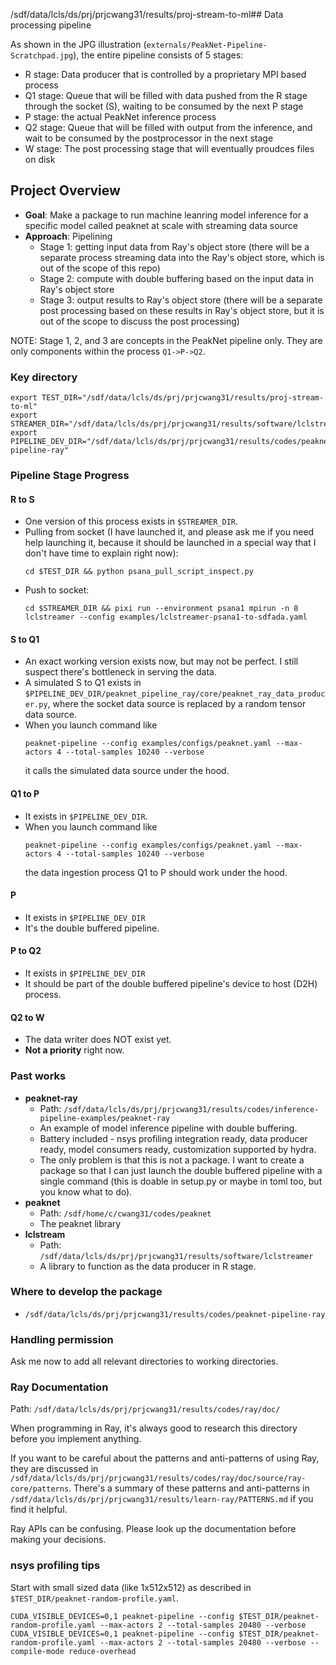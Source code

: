 /sdf/data/lcls/ds/prj/prjcwang31/results/proj-stream-to-ml## Data processing pipeline

As shown in the JPG illustration (`externals/PeakNet-Pipeline-Scratchpad.jpg`),
the entire pipeline consists of 5 stages:
- R stage: Data producer that is controlled by a proprietary MPI based process
- Q1 stage: Queue that will be filled with data pushed from the R stage through
  the socket (S), waiting to be consumed by the next P stage
- P stage: the actual PeakNet inference process
- Q2 stage: Queue that will be filled with output from the inference, and wait
  to be consumed by the postprocessor in the next stage
- W stage: The post processing stage that will eventually proudces files on disk

## Project Overview

- **Goal**: Make a package to run machine leanring model inference for a
  specific model called peaknet at scale with streaming data source
- **Approach**: Pipelining
  - Stage 1: getting input data from Ray's object store (there will be a
    separate process streaming data into the Ray's object store, which is out of
    the scope of this repo)
  - Stage 2: compute with double buffering based on the input data in Ray's
    object store
  - Stage 3: output results to Ray's object store (there will be a separate post
    processing based on these results in Ray's object store, but it is out of
    the scope to discuss the post processing)

NOTE: Stage 1, 2, and 3 are concepts in the PeakNet pipeline only.  They are
only components within the process `Q1->P->Q2`.

### Key directory

```
export TEST_DIR="/sdf/data/lcls/ds/prj/prjcwang31/results/proj-stream-to-ml"
export STREAMER_DIR="/sdf/data/lcls/ds/prj/prjcwang31/results/software/lclstreamer"
export PIPELINE_DEV_DIR="/sdf/data/lcls/ds/prj/prjcwang31/results/codes/peaknet-pipeline-ray"
```

### Pipeline Stage Progress

#### **R to S**

- One version of this process exists in `$STREAMER_DIR`.
- Pulling from socket (I have launched it, and please ask me if you need help
  launching it, because it should be launched in a special way that I don't have
  time to explain right now):
  ```
  cd $TEST_DIR && python psana_pull_script_inspect.py
  ```
- Push to socket:
  ```
  cd $STREAMER_DIR && pixi run --environment psana1 mpirun -n 8 lclstreamer --config examples/lclstreamer-psana1-to-sdfada.yaml
  ```

#### **S to Q1**

- An exact working version exists now, but may not be perfect.  I still suspect
  there's bottleneck in serving the data.
- A simulated S to Q1 exists in `$PIPELINE_DEV_DIR/peaknet_pipeline_ray/core/peaknet_ray_data_producer.py`, where the socket data source is replaced by a random tensor data source.
- When you launch command like
  ```
  peaknet-pipeline --config examples/configs/peaknet.yaml --max-actors 4 --total-samples 10240 --verbose
  ```
  it calls the simulated data source under the hood.

#### **Q1 to P**

- It exists in `$PIPELINE_DEV_DIR`.
- When you launch command like
  ```
  peaknet-pipeline --config examples/configs/peaknet.yaml --max-actors 4 --total-samples 10240 --verbose
  ```
  the data ingestion process Q1 to P should work under the hood.

#### **P**

- It exists in `$PIPELINE_DEV_DIR`
- It's the double buffered pipeline.

#### **P to Q2**

- It exists in `$PIPELINE_DEV_DIR`
- It should be part of the double buffered pipeline's device to host (D2H) process.

#### **Q2 to W**

- The data writer does NOT exist yet.
- **Not a priority** right now.

### Past works

- **peaknet-ray**
  - Path: `/sdf/data/lcls/ds/prj/prjcwang31/results/codes/inference-pipeline-examples/peaknet-ray`
  - An example of model inference pipeline with double buffering.
  - Battery included - nsys profiling integration ready, data producer ready, model
    consumers ready, customization supported by hydra.
  - The only problem is that this is not a package.  I want to create a package
    so that I can just launch the double buffered pipeline with a single
    command (this is doable in setup.py or maybe in toml too, but you know what
    to do).
- **peaknet**
  - Path: `/sdf/home/c/cwang31/codes/peaknet`
  - The peaknet library
- **lclstream**
  - Path: `/sdf/data/lcls/ds/prj/prjcwang31/results/software/lclstreamer`
  - A library to function as the data producer in R stage.

### Where to develop the package

- `/sdf/data/lcls/ds/prj/prjcwang31/results/codes/peaknet-pipeline-ray`

### Handling permission

Ask me now to add all relevant directories to working directories.

### Ray Documentation

Path: `/sdf/data/lcls/ds/prj/prjcwang31/results/codes/ray/doc/`

When programming in Ray, it's always good to research this directory before you
implement anything.

If you want to be careful about the patterns and anti-patterns of using Ray,
they are discussed in
`/sdf/data/lcls/ds/prj/prjcwang31/results/codes/ray/doc/source/ray-core/patterns`.
There's a summary of these patterns and anti-patterns in
`/sdf/data/lcls/ds/prj/prjcwang31/results/learn-ray/PATTERNS.md` if you find it
helpful.

Ray APIs can be confusing.  Please look up the documentation before making your
decisions.

### nsys profiling tips

Start with small sized data (like 1x512x512) as described in `$TEST_DIR/peaknet-random-profile.yaml`.

```
CUDA_VISIBLE_DEVICES=0,1 peaknet-pipeline --config $TEST_DIR/peaknet-random-profile.yaml --max-actors 2 --total-samples 20480 --verbose
CUDA_VISIBLE_DEVICES=0,1 peaknet-pipeline --config $TEST_DIR/peaknet-random-profile.yaml --max-actors 2 --total-samples 20480 --verbose --compile-mode reduce-overhead
```
